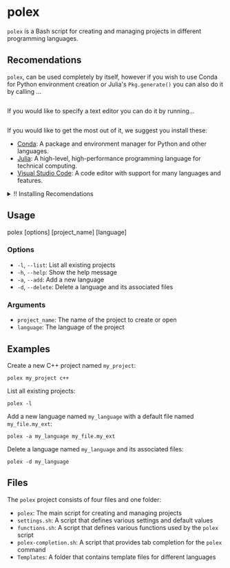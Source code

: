 # polex

`polex` is a Bash script for creating and managing projects in different programming languages.

## Recomendations

`polex`, can be used completely by itself, however if you wish to use Conda for Python environment creation or Julia's `Pkg.generate()` you can also do it by calling ...
```
```
If you would like to specify a text editor you can do it by running... 
```
```

If you would like to get the most out of it, we suggest you install these:

- [Conda](https://docs.conda.io/en/latest/miniconda.html): A package and environment manager for Python and other languages.
- [Julia](https://julialang.org/downloads/): A high-level, high-performance programming language for technical computing.
- [Visual Studio Code](https://code.visualstudio.com/): A code editor with support for many languages and features.



<details><summary>!! Installing Recomendations</summary>
<p>

You can download miniconda by running:
```
mkdir -p ~/miniconda3
wget https://repo.anaconda.com/miniconda/Miniconda3-latest-Linux-x86_64.sh -O ~/miniconda3/miniconda.sh
bash ~/miniconda3/miniconda.sh -b -u -p ~/miniconda3
rm -rf ~/miniconda3/miniconda.sh
~/miniconda3/bin/conda init bash
```
It also works if you use a different conda distribution!


You can download Julia by running:
```
wget https://julialang-s3.julialang.org/bin/linux/x64/1.9/julia-1.9.0-linux-x86_64.tar.gz
tar zxvf julia-1.9.0-linux-x86_64.tar.gz
```

After installing Julia you also need to add its binary directory to your system `PATH`:

```
export PATH="$PATH:/path/to/<Julia directory>/bin"
```

You can also make it simpler by installing Julia with
```
sudo apt-get install julia
```

You can Install VSCode by running:
```
sudo apt-get install code
```

</p>
</details>



## Usage


polex [options] [project_name] [language]


### Options

- `-l`, `--list`: List all existing projects
- `-h`, `--help`: Show the help message
- `-a`, `--add`: Add a new language
- `-d`, `--delete`: Delete a language and its associated files

### Arguments

- `project_name`: The name of the project to create or open
- `language`: The language of the project

## Examples

Create a new C++ project named `my_project`:

```
polex my_project c++
```

List all existing projects:
```
polex -l
```
Add a new language named `my_language` with a default file named `my_file.my_ext`:
```
polex -a my_language my_file.my_ext
```

Delete a language named `my_language` and its associated files:
```
polex -d my_language
```

## Files

The `polex` project consists of four files and one folder:

- `polex`: The main script for creating and managing projects
- `settings.sh`: A script that defines various settings and default values
- `functions.sh`: A script that defines various functions used by the `polex` script
- `polex-completion.sh`: A script that provides tab completion for the `polex` command
- `Templates`: A folder that contains template files for different languages

